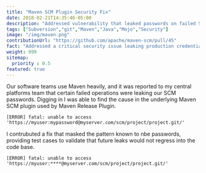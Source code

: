 ```yaml
---
title: "Maven SCM Plugin Security Fix"
date: 2018-02-21T14:35:46-05:00
description: "Addressed vulnerability that leaked passwords on failed SVN or git operations."
tags: ["Subversion","git","Maven","Java","Mojo","Security"]
image: "/img/maven.png"
contributionUrl: "https://github.com/apache/maven-scm/pull/45"
fact: "Addressed a critical security issue leaking production credentials for anyone using `mvn release:perform`"
weight: 999
sitemap:
  priority : 0.5
featured: true
---
```


Our software teams use Maven heavily, and it was reported to my central platforms team that certain failed operations were leaking our SCM passwords.  Digging in I was able to find the cause in the underlying Maven SCM plugin used by Maven Release Plugin.

```
[ERROR] fatal: unable to access 'https://myuser:mypassword@myserver.com/scm/project/project.git/'
```

I contrubuted a fix that masked the pattern known to nbe passwords, providing test cases to validate that future leaks would not regress into the code base.


```
[ERROR] fatal: unable to access 'https://myuser:****@myserver.com/scm/project/project.git/'
```
